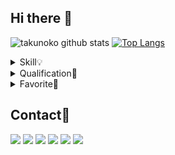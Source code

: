## Hi there 👋
![takunoko github stats](https://github-readme-stats.vercel.app/api?username=takunoko)
[![Top Langs](https://github-readme-stats.vercel.app/api/top-langs/?username=takunoko&layout=compact)](https://github.com/takunoko/github-readme-stats)


<details>
<summary>Skill💡</summary>
  
- Java
- C
- Python
- Git
- Vim
- (HTML/JS/CSS)
- (AWS)
- (Arduino)
- (Go)
- (Unity (C#))
</details>

<details>
<summary>Qualification🌱</summary>

- 第二種 電気工事士
- 危険物取扱者 乙種4類
- 原付き・普通・中型・大型・大型特殊 自動車免許
- 秘書検定 2級
- 日商簿記 3級
- 第３級アマチュア無線技士
- 基本情報技術者
- 応用情報技術者
- ネットワークスペシャリスト
- 情報処理安全確保支援士
  - 未登録セキスペ
- ルービックキュービスト
</details>

<details>
<summary>Favorite🔭</summary>

- 自宅サーバ
- ネットワーク
  - YAMAHA
    - [RTX1100](https://network.yamaha.com/products/routers/rtx1100/index)
    - [RTX1200](https://network.yamaha.com/products/routers/rtx1200/index)
  - UniFi
    - Security Gateway ([USG](https://www.ui.com/unifi-routing/usg/))
    - IN-WALL ([UAP-IW-HD](https://inwall-hd.ui.com/))
    - SWITCH8 ([US-8-60W](https://www.ui.com/unifi-switching/unifi-switch-8/))
- IoT
  - ESP32
  - Raspberry Pi
- 資格取得
- カメラ
  - Canon EOS 70D
    - Canon EF-S18-135mm F3.5-5.6 IS STM
    - SIGMA 15mm F2.8 EX DG DIAGONAL FISHEYE
- 車
</details>

## Contact💬
[![](https://img.shields.io/badge/Twitter-%E3%81%9F%E3%81%8F%E3%81%AE%E3%81%93-blue)](https://twitter.com/takunokko)
[![](https://img.shields.io/badge/Blog-%E3%81%9F%E3%81%8F%E3%81%AE%E3%81%93Web-green)](https://www.takunoko.com/)
[![](https://img.shields.io/badge/GitHub-takunoko-lightgrey)](https://github.com/takunoko)
[![](https://img.shields.io/badge/YouTube-takunoko-red)](https://www.youtube.com/channel/UC6kNUzyvCZqOqchkNhih2Yg?view_as=subscriber)
[![](https://img.shields.io/badge/Qiita-takunoko-brightgreen)](https://qiita.com/takunoko)
[![](https://img.shields.io/badge/Mail-takunoko%40gmail.com-yellow)](mailto:takunoko@gmail.com)

<!--
**takunoko/takunoko** is a ✨ _special_ ✨ repository because its `README.md` (this file) appears on your GitHub profile.

Here are some ideas to get you started:

- 🔭 I’m currently working on ...
- 🌱 I’m currently learning ...
- 👯 I’m looking to collaborate on ...
- 🤔 I’m looking for help with ...
- 💬 Ask me about ...
- 📫 How to reach me: ...
- 😄 Pronouns: ...
- ⚡ Fun fact: ...
-->
